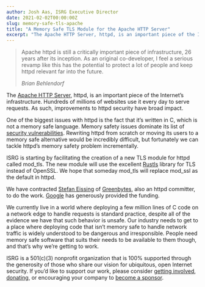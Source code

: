 ```yaml
---
author: Josh Aas, ISRG Executive Director
date: 2021-02-02T00:00:00Z
slug: memory-safe-tls-apache
title: "A Memory Safe TLS Module for the Apache HTTP Server"
excerpt: "The Apache HTTP Server, httpd, is an important piece of the Internet’s infrastructure. Hundreds of millions of websites use it every day to serve requests. As such, improvements to httpd security have broad impact."
---
```


<div class="card border-0 pic-quote-right">
    <div class="pt-4">
        <blockquote class="blockquote">
            <span class="quote"></span>
            <div class="quote-text">
                <p class="font-italic lh-170">Apache httpd is still a critically important piece of infrastructure, 26 years after its inception. As an original co-developer, I feel a serious revamp like this has the potential to protect a lot of people and keep httpd relevant far into the future.</p>
                <footer class="blockquote-footer"><cite title="Source Title">Brian Behlendorf</cite></footer>
            </div>
        </blockquote>
    </div>
</div>

The [Apache HTTP Server](https://httpd.apache.org/), httpd, is an important piece of the Internet’s infrastructure. Hundreds of millions of websites use it every day to serve requests. As such, improvements to httpd security have broad impact.

One of the biggest issues with httpd is the fact that it’s written in C, which is not a memory safe language. Memory safety issues dominate its list of [security vulnerabilities](https://www.cvedetails.com/vulnerability-list/vendor_id-45/product_id-66/Apache-Http-Server.html). Rewriting httpd from scratch or moving its users to a memory safe alternative would be incredibly difficult, but fortunately we can tackle httpd’s memory safety problem incrementally.

ISRG is starting by facilitating the creation of a new TLS module for httpd called mod_tls. The new module will use the excellent [Rustls](https://github.com/ctz/rustls) library for TLS instead of OpenSSL. We hope that someday mod_tls will replace mod_ssl as the default in httpd.

We have contracted [Stefan Eissing](https://eissing.org/) of [Greenbytes](https://www.greenbytes.de/), also an httpd committer, to do the work. [Google](https://www.google.com/) has generously provided the funding.

We currently live in a world where deploying a few million lines of C code on a network edge to handle requests is standard practice, despite all of the evidence we have that such behavior is unsafe. Our industry needs to get to a place where deploying code that isn’t memory safe to handle network traffic is widely understood to be dangerous and irresponsible. People need memory safe software that suits their needs to be available to them though, and that’s why we’re getting to work.

ISRG is a 501(c)(3) nonprofit organization that is 100% supported through the generosity of those who share our vision for ubiquitous, open Internet security. If you’d like to support our work, please consider [getting involved](https://www.abetterinternet.org/getinvolved/), [donating](https://www.abetterinternet.org/donate/), or encouraging your company to [become a sponsor](https://www.abetterinternet.org/sponsor/).
